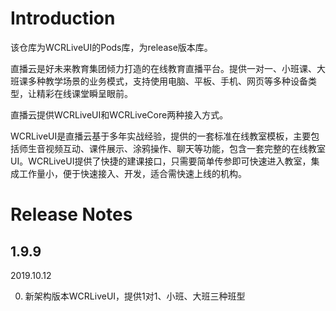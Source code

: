 # Introduction
该仓库为WCRLiveUI的Pods库，为release版本库。

直播云是好未来教育集团倾力打造的在线教育直播平台。提供一对一、小班课、大班课多种教学场景的业务模式，支持使用电脑、平板、手机、网页等多种设备类型，让精彩在线课堂瞬呈眼前。


直播云提供WCRLiveUI和WCRLiveCore两种接入方式。 

WCRLiveUI是直播云基于多年实战经验，提供的一套标准在线教室模板，主要包括师生音视频互动、课件展示、涂鸦操作、聊天等功能，包含一套完整的在线教室 UI。WCRLiveUI提供了快捷的建课接口，只需要简单传参即可快速进入教室，集成工作量小，便于快速接入、开发，适合需快速上线的机构。

# Release Notes

## 1.9.9
2019.10.12

0. 新架构版本WCRLiveUI，提供1对1、小班、大班三种班型